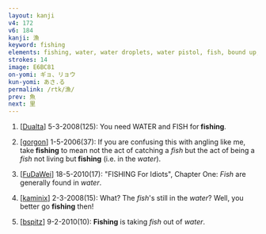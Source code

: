 ```yaml
---
layout: kanji
v4: 172
v6: 184
kanji: 漁
keyword: fishing
elements: fishing, water, water droplets, water pistol, fish, bound up, rice field, brains, oven-fire, barbecue
strokes: 14
image: E6BC81
on-yomi: ギョ、リョウ
kun-yomi: あさ.る
permalink: /rtk/漁/
prev: 魚
next: 里
---
```


1) [<a href="http://kanji.koohii.com/profile/Dualta">Dualta</a>] 5-3-2008(125): You need WATER and FISH for<strong> fishing</strong>.

2) [<a href="http://kanji.koohii.com/profile/gorgon">gorgon</a>] 1-5-2006(37): If you are confusing this with angling like me, take<strong> fishing</strong> to mean not the act of catching a <em>fish</em> but the act of being a <em>fish</em> not living but<strong> fishing</strong> (i.e. in the <em>water</em>).

3) [<a href="http://kanji.koohii.com/profile/FuDaWei">FuDaWei</a>] 18-5-2010(17): &quot;FISHING For Idiots&quot;, Chapter One: <em>Fish</em> are generally found in <em>water</em>.

4) [<a href="http://kanji.koohii.com/profile/kaminix">kaminix</a>] 2-3-2008(15): What? The <em>fish</em>&#039;s still in the <em>water</em>? Well, you better go <strong>fishing</strong> then!

5) [<a href="http://kanji.koohii.com/profile/bspitz">bspitz</a>] 9-2-2010(10): <strong>Fishing</strong> is taking <em>fish</em> out of <em>water</em>.

